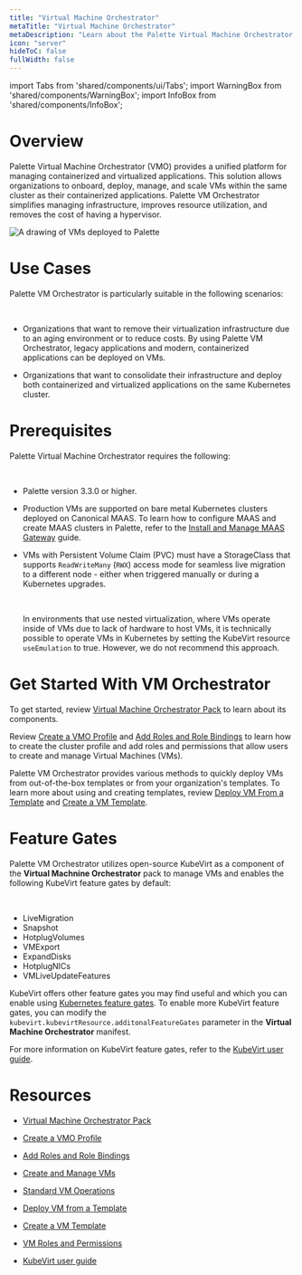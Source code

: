 ```yaml
---
title: "Virtual Machine Orchestrator"
metaTitle: "Virtual Machine Orchestrator"
metaDescription: "Learn about the Palette Virtual Machine Orchestrator solution for managing containerized and virtualized applications."
icon: "server"
hideToC: false
fullWidth: false
---
```


import Tabs from 'shared/components/ui/Tabs';
import WarningBox from 'shared/components/WarningBox';
import InfoBox from 'shared/components/InfoBox';


# Overview

Palette Virtual Machine Orchestrator (VMO) provides a unified platform for managing containerized and virtualized applications. This solution allows organizations to onboard, deploy, manage, and scale VMs within the same cluster as their containerized applications. Palette VM Orchestrator simplifies managing infrastructure, improves resource utilization, and removes the cost of having a hypervisor.


![A drawing of VMs deployed to Palette](/docs_vm-mangement_vmo-diagram.png)


# Use Cases

Palette VM Orchestrator is particularly suitable in the following scenarios: 

<br />

- Organizations that want to remove their virtualization infrastructure due to an aging environment or to reduce costs. By using Palette VM Orchestrator, legacy applications and modern, containerized applications can be deployed on VMs. 


- Organizations that want to consolidate their infrastructure and deploy both containerized and virtualized applications on the same Kubernetes cluster.


<!-- - Edge locations that have only a few VMs running, and where a hypervisor is no longer desired. -->


# Prerequisites

Palette Virtual Machine Orchestrator requires the following:

<br />

- Palette version 3.3.0 or higher.


- Production VMs are supported on bare metal Kubernetes clusters deployed on Canonical MAAS. To learn how to configure MAAS and create MAAS clusters in Palette, refer to the [Install and Manage MAAS Gateway](/clusters/data-center/maas/install-manage-maas-pcg) guide.


- VMs with Persistent Volume Claim (PVC) must have a StorageClass that supports ``ReadWriteMany`` (``RWX``) access mode for seamless live migration to a different node - either when triggered manually or during a Kubernetes upgrades.

  <br />

  <WarningBox>

  In environments that use nested virtualization, where VMs operate inside of VMs due to lack of hardware to host VMs, it is technically possible to operate VMs in Kubernetes by setting the KubeVirt resource ``useEmulation`` to true. However, we do not recommend this approach.

  </WarningBox>


# Get Started With VM Orchestrator

To get started, review [Virtual Machine Orchestrator Pack](/vm-management/vm-packs-profiles) to learn about its components. 

Review [Create a VMO Profile](/vm-management/vm-packs-profiles/create-vmo-profile) and [Add Roles and Role Bindings](/vm-management/vm-packs-profiles/add-roles-and-role-bindings) to learn how to create the cluster profile and add roles and permissions that allow users to create and manage Virtual Machines (VMs). 

Palette VM Orchestrator provides various methods to quickly deploy VMs from out-of-the-box templates or from your organization's templates. To learn more about using and creating templates, review [Deploy VM From a Template](/vm-management/create-manage-vm/standard-vm-operations/deploy-vm-from-template) and [Create a VM Template](/vm-management/create-manage-vm/create-vm-template). 


# Feature Gates

Palette VM Orchestrator utilizes open-source KubeVirt as a component of the **Virtual Machnine Orchestrator** pack to manage VMs and enables the following KubeVirt feature gates by default:

<br />

- LiveMigration
- Snapshot
- HotplugVolumes
- VMExport
- ExpandDisks
- HotplugNICs
- VMLiveUpdateFeatures

KubeVirt offers other feature gates you may find useful and which you can enable using [Kubernetes feature gates](https://kubernetes.io/docs/reference/command-line-tools-reference/feature-gates/). To enable more KubeVirt feature gates, you can modify the ``kubevirt.kubevirtResource.additonalFeatureGates`` parameter in the **Virtual Machine Orchestrator** manifest.

For more information on KubeVirt feature gates, refer to the [KubeVirt user guide](https://kubevirt.io/user-guide/operations/activating_feature_gates/).

# Resources

- [Virtual Machine Orchestrator Pack](/vm-management/vm-packs-profiles)


- [Create a VMO Profile](/vm-management/vm-packs-profiles/create-vmo-profile)


- [Add Roles and Role Bindings](/vm-management/vm-packs-profiles/add-roles-and-role-bindings)


- [Create and Manage VMs](/vm-management/create-manage-vm)


- [Standard VM Operations](/vm-management/create-manage-vm/standard-vm-operations)


- [Deploy VM from a Template](/vm-management/create-manage-vm/standard-vm-operations/deploy-vm-from-template)


- [Create a VM Template](/vm-management/create-manage-vm/create-vm-template)


- [VM Roles and Permissions](/vm-management/vm-roles-permissions)


- [KubeVirt user guide](https://kubevirt.io/user-guide/operations/activating_feature_gates/)

<br />

<br />
